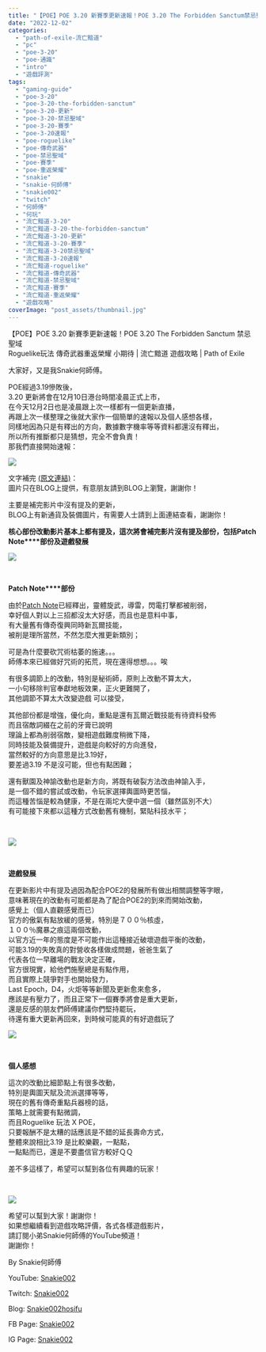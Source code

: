 ```yaml
---
title: "【POE】POE 3.20 新賽季更新速報！POE 3.20 The Forbidden Sanctum禁忌聖域 | Roguelike玩法 傳奇武器重返榮耀 小期待 | 流亡黯道 遊戲攻略 | Path of Exile"
date: "2022-12-02"
categories: 
  - "path-of-exile-流亡黯道"
  - "pc"
  - "poe-3-20"
  - "poe-通識"
  - "intro"
  - "遊戲評測"
tags: 
  - "gaming-guide"
  - "poe-3-20"
  - "poe-3-20-the-forbidden-sanctum"
  - "poe-3-20-更新"
  - "poe-3-20-禁忌聖域"
  - "poe-3-20-賽季"
  - "poe-3-20速報"
  - "poe-roguelike"
  - "poe-傳奇武器"
  - "poe-禁忌聖域"
  - "poe-賽季"
  - "poe-重返榮耀"
  - "snakie"
  - "snakie-何師傅"
  - "snakie002"
  - "twitch"
  - "何師傅"
  - "何玩"
  - "流亡黯道-3-20"
  - "流亡黯道-3-20-the-forbidden-sanctum"
  - "流亡黯道-3-20-更新"
  - "流亡黯道-3-20-賽季"
  - "流亡黯道-3-20禁忌聖域"
  - "流亡黯道-3-20速報"
  - "流亡黯道-roguelike"
  - "流亡黯道-傳奇武器"
  - "流亡黯道-禁忌聖域"
  - "流亡黯道-賽季"
  - "流亡黯道-重返榮耀"
  - "遊戲攻略"
coverImage: "post_assets/thumbnail.jpg"
---
```


【POE】POE 3.20 新賽季更新速報！POE 3.20 The Forbidden Sanctum 禁忌聖域  
Roguelike玩法 傳奇武器重返榮耀 小期待 | 流亡黯道 遊戲攻略 | Path of Exile  

  
大家好，又是我Snakie何師傅。  

  
POE經過3.19慘敗後，  
3.20 更新將會在12月10日港台時間凌晨正式上市，  
在今天12月2日也是凌晨跟上次一樣都有一個更新直播，  
再跟上次一樣整理之後就大家作一個簡單的速報以及個人感想各樣，  
同樣地因為只是有釋出的方向，數據數字機率等等資料都還沒有釋出，  
所以所有推斷都只是猜想，完全不會負責！  
那我們直接開始速報：  

  
![](post_assets/Path-of-Exile-The-Forbidden-Sanctum-Official-Trailer.mp4_snapshot_02.00.828-1024x576.jpg)  

  
文字補完 [(原文連結)](https://snakie002hosifu.blog/3-20news)：  
圖片只在BLOG上提供，有意朋友請到BLOG上瀏覽，謝謝你！  

  
主要是補完影片中沒有提及的更新，  
BLOG上有新通貨及裝備圖片，有需要人士請到上面連結查看，謝謝你！  

  
**核心部份改動影片基本上都有提及，****這次將會補完影片沒有提及部份，包括****Patch Note****部份及遊戲發展**  

  
![](post_assets/1-1024x520.png)  

  
   

  
**Patch Note****部份**  

  
由於[Patch Note](https://www.pathofexile.com/forum/view-thread/3323944)已經釋出，靈體旋武，導雷，閃電打擊都被削弱，  
幸好個人對以上三招都沒太大好感，而且也是意料中事，  
有大量舊有傳奇復興同時新瓦爾技能，  
被削是理所當然，不然怎麼大推更新類別；  

  
可是為什麼要砍咒術枯萎的施速。。。  
師傅本來已經做好咒術的拓荒，現在還得想想。。。唉  

  
有很多調節上的改動，特別是秘術師，原則上改動不算太大，  
一小句移除判官奉獻地板效果，正火更難開了，  
其他調節不算太大改變遊戲 可以接受，  

  
其他部份都是增強，優化向，重點是還有瓦爾近戰技能有待資料發佈  
而且宿敵詞綴在之前的牙膏已說明  
理論上都為削弱宿敵，變相遊戲難度稍微下降，  
同時技能及裝備提升，遊戲是向較好的方向進發，  
當然較好的方向意思是比3.19好，  
要差過3.19 不是沒可能，但也有點困難；  

  
還有獸園及神諭改動也是新方向，將既有破裂方法改由神諭入手，  
是一個不錯的嘗試或改動，令玩家選擇輿圖時更苦惱，  
而這種苦惱是較為健康，不是在兩坨大便中選一個（雖然區別不大）  
有可能接下來都以這種方式改動舊有機制，緊貼科技水平；  

  
   

  
![](post_assets/3.png)  

  
   

  
**遊戲發展**  

  
在更新影片中有提及過因為配合POE2的發展所有做出相關調整等字眼，  
意味著現在的改動有可能都是為了配合POE2的到來而開始改動，  
感覺上（個人直觀感覺而已）  
官方的傲氣有點放緩的感覺，特別是７００％核虛，  
１００％魔暴之痕這兩個改動，  
以官方近一年的態度是不可能作出這種接近破壞遊戲平衡的改動，  
可能3.19的失敗真的對營收各樣做成問題，爸爸生氣了  
代表各位一早離場的戰友決定正確，  
官方很現實，給他們施壓總是有點作用，  
而且實際上競爭對手也開始發力，  
Last Epoch，D4，火炬等等新聞及更新愈來愈多，  
應該是有壓力了，而且正常下一個賽季將會是重大更新，  
還是反感的朋友們師傅建議你們堅持罷玩，  
待還有重大更新再回來，到時候可能真的有好遊戲玩了  

  
![](post_assets/6.png)  

  
   

  
**個人感想**  

  
這次的改動比細節點上有很多改動，  
特別是輿圖天賦及流派選擇等等，  
現在的舊有傳奇重點兵器榜的話，  
策略上就需要有點微調，  
而且Roguelike 玩法 X POE，  
只要報酬不是太糟的話應該是不錯的延長壽命方式，  
整體來說相比3.19 是比較樂觀，一點點，  
一點點而已，還是不要盡信官方較好ＱＱ  

  
差不多這樣了，希望可以幫到各位有興趣的玩家！  

  
   

  
![](post_assets/Path-of-Exile-The-Forbidden-Sanctum-Official-Trailer.mp4_snapshot_01.45.556-1024x576.jpg)  

  
希望可以幫到大家！謝謝你！  
如果想繼續看到遊戲攻略評價，各式各樣遊戲影片，  
請訂閱小弟Snakie何師傅的YouTube頻道！  
謝謝你！  

  
By Snakie何師傅  

  
YouTube: [Snakie002](https://www.youtube.com/channel/UCDOMLG_RBSoqVHK3sIYJeLA)  

  
Twitch: [Snakie002](https://www.twitch.tv/snakie002/)  

  
Blog: [Snakie002hosifu](https://snakie002hosifu.blog/)  

  
FB Page: [Snakie002](https://www.facebook.com/Snakie002/)  

  
IG Page: [Snakie002](https://www.instagram.com/snakie002/)
